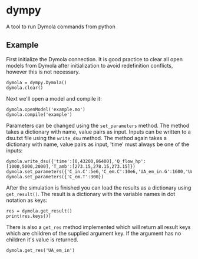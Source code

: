 # dympy
A tool to run Dymola commands from python


## Example

First initialize the Dymola connection. It is good practice to clear all open models from Dymola after initialization to avoid redefinition conflicts, however this is not necessary.

```
dymola = dympy.Dymola()
dymola.clear()
```

Next we'll open a model and compile it:

```
dymola.openModel('example.mo')
dymola.compile('example')
```

Parameters can be changed using the `set_parameters` method. The method takes a dictionary with name, value pairs as input.
Inputs can be written to a dsu.txt file  using the `write_dsu` method. The method again takes a dictionary with name, value pairs as input, 'time' must always be one of the inputs:

```
dymola.write_dsu({'time':[0,43200,86400],'Q_flow_hp':[1000,5000,2000],'T_amb':[273.15,278.15,273.15]})
dymola.set_parameters({'C_in.C':5e6,'C_em.C':10e6,'UA_em_in.G':1600,'UA_in_amb.G':200})
dymola.set_parameters({'C_em.T':300})
```

After the simulation is finished you can load the results as a dictionary using `get_result()`.
The result is a dictionary with the variable names in dot notation as keys:

```
res = dymola.get_result()
print(res.keys())
```

There is also a `get_res` method implemented which will return all result keys which are children of the supplied argument key.
If the argument has no children it's value is returned.

```
dymola.get_res('UA_em_in')
```


